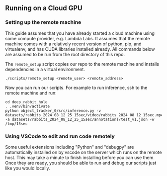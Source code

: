 ## Running on a Cloud GPU

### Setting up the remote machine

This guide assumes that you have already started a cloud machine using some compute provider,
e.g. Lambda Labs. It assumes that the remote machine comes with a relatively recent version of
python, pip, and virtualenv, and has CUDA libraries installed already. All commands below are
assumed to be run from the root directory of this repo.

The `remote_setup` script copies our repo to the remote machine and installs dependencies in a
virtual environment.

```
./scripts/remote_setup <remote_user> <remote_address>
```

Now you can run our scripts. For example to run inference, ssh to the remote machine and run:

```
cd deep_rabbit_hole
. .venv/bin/activate
python object_tracker_0/src/inference.py -v datasets/rabbits_2024_08_12_25_15sec/video/rabbits_2024_08_12_15sec.mp4 -a datasets/rabbits_2024_08_12_25_15sec/annotations/test_v1.json -w /tmp/15sec
```

### Using VSCode to edit and run code remotely

Some useful extensions including "Python" and "debugpy" are automatically installed on by vscode on the server
which runs on the remote host. This may take a minute to finish installing before you can use them. Once they
are ready, you should be able to run and debug our scripts just like you would locally.

